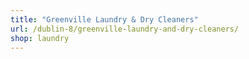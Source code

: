 ```yaml
---
title: "Greenville Laundry & Dry Cleaners"
url: /dublin-8/greenville-laundry-and-dry-cleaners/
shop: laundry
---
```

